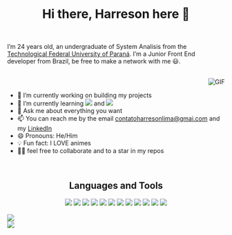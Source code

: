 <h1 align="center">Hi there, Harreson here 👋</h1>
<br>
<p >I’m 24 years old, an undergraduate of System Analisis from the <a href="http://www.utfpr.edu.br/">Technological Federal University of Paraná</a>. I’m a Junior Front End developer from Brazil, be free to make a network with me 😃.</p><br>
<img align="right" alt="GIF" src="https://media.giphy.com/media/836HiJc7pgzy8iNXCn/giphy.gif" /><br>

- 🔭 I’m currently working on building my projects
- 🌱 I’m currently learning <img src="https://img.shields.io/badge/Node.js-339933?style=for-the-badge&logo=nodedotjs&logoColor=white"> and <img src="https://img.shields.io/badge/MongoDB-4EA94B?style=for-the-badge&logo=mongodb&logoColor=white">
- 💬 Ask me about everything you want
- 📫 You can reach me by the email <a href=”mailto:contatoharresonlima@gmai.com”>contatoharresonlima@gmai.com</a> and my [LinkedIn](https://www.linkedin.com/in/harreson-lima/) 
- 😄 Pronouns: He/Him
- 💡 Fun fact: I LOVE animes
- 👨‍💻 feel free to collaborate and to a star in my repos

<br/>
<h2 align="center">Languages and Tools</h2>
<div align="center">
  <img src="https://img.shields.io/badge/HTML5-E34F26?style=for-the-badge&logo=html5&logoColor=white">
  <img src="https://img.shields.io/badge/CSS3-1572B6?style=for-the-badge&logo=css3&logoColor=white">
  <img src="https://img.shields.io/badge/JavaScript-323330?style=for-the-badge&logo=javascript&logoColor=F7DF1E">
  <img src="https://img.shields.io/badge/Bootstrap-563D7C?style=for-the-badge&logo=bootstrap&logoColor=white">
  <img src="https://img.shields.io/badge/Sass-CC6699?style=for-the-badge&logo=sass&logoColor=white">
  <img src="https://img.shields.io/badge/Node.js-339933?style=for-the-badge&logo=nodedotjs&logoColor=white">
  <img src="https://img.shields.io/badge/Insomnia-5849be?style=for-the-badge&logo=Insomnia&logoColor=white">
  <img src="https://img.shields.io/badge/PostgreSQL-316192?style=for-the-badge&logo=postgresql&logoColor=white">
  <img src="https://img.shields.io/badge/GIT-E44C30?style=for-the-badge&logo=git&logoColor=white">
  <img src="https://img.shields.io/badge/Hyper-000000?style=for-the-badge&logo=hyper&logoColor=white">
  <img src="https://img.shields.io/badge/GitHub-100000?style=for-the-badge&logo=github&logoColor=white">
  <img src="https://img.shields.io/badge/Express.js-000000?style=for-the-badge&logo=express&logoColor=white">
</div><br>
<img src="https://github-readme-stats.vercel.app/api?username=Harreson-Lima"><br>
<img src="https://github-readme-stats.vercel.app/api/top-langs/?username=Harreson-Lima">
